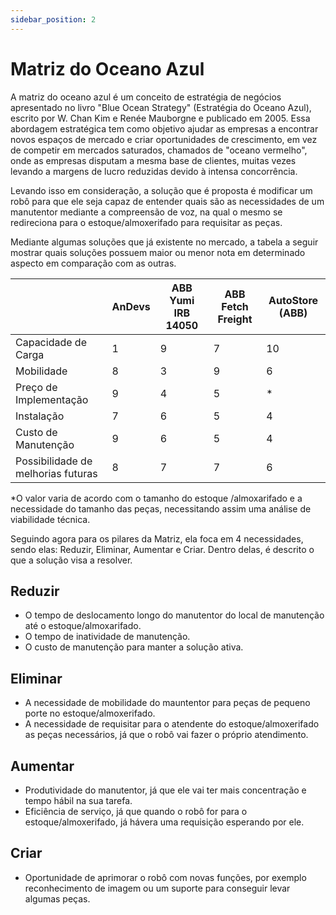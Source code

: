 ```yaml
---
sidebar_position: 2
---
```


# Matriz do Oceano Azul

A matriz do oceano azul é um conceito de estratégia de negócios apresentado no livro "Blue Ocean Strategy" (Estratégia do Oceano Azul), escrito por W. Chan Kim e Renée Mauborgne e publicado em 2005. Essa abordagem estratégica tem como objetivo ajudar as empresas a encontrar novos espaços de mercado e criar oportunidades de crescimento, em vez de competir em mercados saturados, chamados de "oceano vermelho", onde as empresas disputam a mesma base de clientes, muitas vezes levando a margens de lucro reduzidas devido à intensa concorrência.

Levando isso em consideração, a solução que é proposta é modificar um robô para que ele seja capaz de entender quais são as necessidades de um manutentor mediante a compreensão de voz, na qual o mesmo se redireciona para o estoque/almoxerifado para requisitar as peças.

Mediante algumas soluções que já existente no mercado, a tabela a seguir mostrar quais soluções possuem maior ou menor nota em determinado aspecto em comparação com as outras.

|  | AnDevs | ABB Yumi IRB 14050 | ABB Fetch Freight | AutoStore (ABB) |
| --- | --- | --- | --- | --- |
| Capacidade de Carga | 1 | 9 | 7 | 10 |
| Mobilidade | 8 | 3 | 9 | 6 |
| Preço de Implementação | 9 | 4 | 5 | * |
| Instalação | 7 | 6 | 5 | 4 |
| Custo de Manutenção | 9 | 6 | 5 | 4 |
| Possibilidade de melhorias futuras | 8 | 7 | 7 | 6 |

 *O valor varia de acordo com o tamanho do estoque /almoxarifado e a necessidade do tamanho das peças, necessitando assim uma análise de viabilidade técnica.

Seguindo agora para os pilares da Matriz, ela foca em 4 necessidades, sendo elas: Reduzir, Eliminar, Aumentar e Criar. Dentro delas, é descrito o que a solução visa a resolver.

## Reduzir

- O tempo de deslocamento longo do manutentor do local de manutenção até o estoque/almoxarifado.
- O tempo de inatividade de manutenção.
- O custo de manutenção para manter a solução ativa.

## Eliminar

- A necessidade de mobilidade do mauntentor para peças de pequeno porte no estoque/almoxerifado.
- A necessidade de requisitar para o atendente do estoque/almoxerifado as peças necessários, já que o robô vai fazer o próprio atendimento.

## Aumentar

- Produtividade do manutentor, já que ele vai ter mais concentração e tempo hábil na sua tarefa.
- Eficiência de serviço, já que quando o robô for para o estoque/almoxerifado, já hávera uma requisição esperando por ele.

## Criar

- Oportunidade de aprimorar o robô com novas funções, por exemplo reconhecimento de imagem ou um suporte para conseguir levar algumas peças.